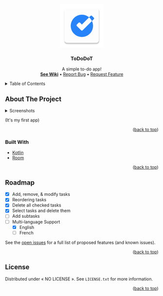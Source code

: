 <div id="top"></div>



<!-- PROJECT SHIELDS -->
<!--
*** I'm using markdown "reference style" links for readability.
*** Reference links are enclosed in brackets [ ] instead of parentheses ( ).
*** See the bottom of this document for the declaration of the reference variables
*** for contributors-url, forks-url, etc. This is an optional, concise syntax you may use.
*** https://www.markdownguide.org/basic-syntax/#reference-style-links
-->



<!-- PROJECT LOGO -->
<br />
<div align="center">
  <a href="https://github.com/EliotAku/ToDoDoT">
    <img src="https://github.com/EliotAku/ToDoDoT/blob/master/app/src/main/res/mipmap-xxhdpi/ic_launcher.png" alt="Logo">
  </a>

  <h3 align="center">ToDoDoT</h3>

  <p align="center">
    A simple to-do app!
    <br />
    <a href="https://github.com/EliotAku/ToDoDoT"><strong>See Wiki</strong></a>
    •
    <a href="https://github.com/EliotAku/ToDoDoT/issues">Report Bug</a>
    •
    <a href="https://github.com/EliotAku/ToDoDoT/issues">Request Feature</a>
  </p>
</div>



<!-- TABLE OF CONTENTS -->
<details>
  <summary>Table of Contents</summary>
  <ol>
    <li>
      <a href="#about-the-project">About The Project</a>
      <ul>
        <li><a href="#built-with">Built With</a></li>
      </ul>
    </li>
    <li><a href="#roadmap">Roadmap</a></li>
    <li><a href="#license">License</a></li>
    <!-- <li><a href="#contact">Contact</a></li> -->
    <!-- <li><a href="#acknowledgments">Some Projects I Like</a></li> -->
  </ol>
</details>



<!-- ABOUT THE PROJECT -->
## About The Project

<!-- [![Product Name Screen Shot][product-screenshot]](https://example.com) -->

<div>
  <details>
    <summary>Screenshots</summary>
    <a href="https://github.com/EliotAku/ToDoDoT">
        <img src="screenshots/img_main.jpg" alt="Screenshot - Home Page" width="200">
    </a>
  </details>
  
  <p>(It's my first app)</p>

</div>

<p align="right">(<a href="#top">back to top</a>)</p>



### Built With

* [Kotlin](https://kotlinlang.org/)
* [Room](https://developer.android.com/training/data-storage/room)

<p align="right">(<a href="#top">back to top</a>)</p>



<!-- ROADMAP -->
## Roadmap

- [x] Add, remove, & modify tasks
- [x] Reordering tasks
- [x] Delete all checked tasks
- [x] Select tasks and delete them
- [ ] Add subtasks
- [ ] Multi-language Support
    - [x] English
    - [ ] French

See the [open issues](https://github.com/othneildrew/Best-README-Template/issues) for a full list of proposed features (and known issues).

<p align="right">(<a href="#top">back to top</a>)</p>



<!-- LICENSE -->
## License

Distributed under « NO LICENSE ». See `LICENSE.txt` for more information.

<p align="right">(<a href="#top">back to top</a>)</p>



<!-- CONTACT -->
<!--
## Contact

Me - [@YashuKoh](https://twitter.com/YashuKoh)

Project Link: [https://github.com/EliotAku/ToDoDot](https://github.com/EliotAku/ToDoDoT)

<p align="right">(<a href="#top">back to top</a>)</p>
-->



<!-- ACKNOWLEDGMENTS -->
<!--
## Some Projects I Like

Use this space to list resources you find helpful and would like to give credit to. I've included a few of my favorites to kick things off!

* [Choose an Open Source License](https://choosealicense.com)
* [GitHub Emoji Cheat Sheet](https://www.webpagefx.com/tools/emoji-cheat-sheet)
* [Img Shields](https://shields.io)
* [GitHub Pages](https://pages.github.com)

<p align="right">(<a href="#top">back to top</a>)</p>
-->



<!-- MARKDOWN LINKS & IMAGES -->
<!-- https://www.markdownguide.org/basic-syntax/#reference-style-links -->
[product-screenshot]: screenshots/img_main.jpg
